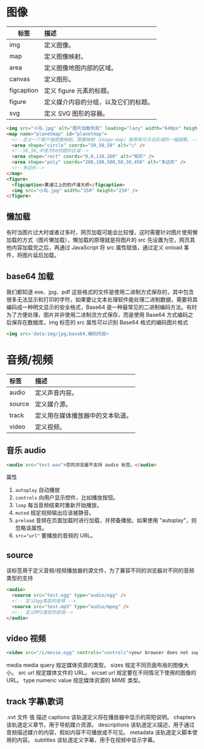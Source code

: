 # 图像

| 标签       | 描述                                 |
| ---------- | :----------------------------------- |
| img        | 定义图像。                           |
| map        | 定义图像映射。                       |
| area       | 定义图像地图内部的区域。             |
| canvas     | 定义图形。                           |
| figcaption | 定义 figure 元素的标题。             |
| figure     | 定义媒介内容的分组，以及它们的标题。 |
| svg        | 定义 SVG 图形的容器。                |

```html
<img src="小鸟.jpg" alt="图片加载失败" loading="lazy" width="640px" height="360px" usemap="#planetmap" />
<map name="planetmap" id="planetmap">
  <!--定义一个客户端图像映射。图像映射（image-map）指带有可点击区域的一幅图像。-->
  <area shape="circle" coords="50,50,50" alt="○" />
  <!--50,50,半径为50的圆形区域-->
  <area shape="rect" coords="0,0,110,260" alt="矩形" />
  <area shape="poly" coords="200,100,500,50,30,450" alt="多边形" />
  <!--多边形-->
</map>
<figure>
  <figcaption>黄浦江上的的卢浦大桥</figcaption>
  <img src="小鸟.jpg" width="350" height="234" />
</figure>
```

## 懒加载

有时当图片过大时或者过多时，网页加载可能会比较慢，这时需要针对图片使用懒加载的方式（图片懒加载），懒加载的原理就是将图片的 src 先设置为空，网页其他内容加载完之后，再通过 JavaScript 将 src 属性赋值，通过定义 onload 事件，将图片延后加载。

## base64 加载

我们都知道 exe、jpg、pdf 这些格式的文件是使用二进制方式保存的，其中包含很多无法显示和打印的字符，如果要让文本处理软件能处理二进制数据，需要将其编码成一种明文显示的安全格式，Base64 是一种最常见的二进制编码方法。有时为了方便处理，图片并非使用二进制流方式保存，而是使用 Base64 方式编码之后保存在数据库，img 标签的 src 属性可以识别 Base64 格式的编码图片格式

```html
<img src='data:img/jpg;base64,编码内容>
```

# 音频/视频

| 标签   | 描述                             |
| :----- | :------------------------------- |
| audio  | 定义声音内容。                   |
| source | 定义媒介源。                     |
| track  | 定义用在媒体播放器中的文本轨道。 |
| video  | 定义视频。                       |

## 音乐 audio

```html
<audio src="test.wav">您的浏览器不支持 audio 标签。</audio>
```

属性

1. `autoplay` 自动播放
2. `controls` 向用户显示控件，比如播放按钮。
3. `loop` 每当音频结束时重新开始播放。
4. `muted` 规定视频输出应该被静音。
5. `preload` 音频在页面加载时进行加载，并预备播放。如果使用 "autoplay"，则忽略该属性。
6. `src="url"` 要播放的音频的 URL。

## source

该标签用于定义音频/视频播放器的源文件，为了兼容不同的浏览器对不同的音频类型的支持

```html
<audio>
  <source src="test.ogg" type="audio/ogg" />
  <!-- 定义Ogg类型的音频 -->
  <source src="test.mp3" type="audio/mpeg" />
  <!-- 定义MP3类型的音频-->
</audio>
```

## video 视频

```html
<video src="/i/movie.ogg" controls="controls">your browser does not support the video tag</video>
```

media media query 规定媒体资源的类型。
sizes 规定不同页面布局的图像大小。
src url 规定媒体文件的 URL。
srcset url 规定要在不同情况下使用的图像的 URL。
type numeric value 规定媒体资源的 MIME 类型。

## track 字幕\歌词

.vvt 文件
值 描述
captions 该轨道定义将在播放器中显示的简短说明。
chapters 该轨道定义章节，用于导航媒介资源。
descriptions 该轨道定义描述，用于通过音频描述媒介的内容，假如内容不可播放或不可见。
metadata 该轨道定义脚本使用的内容。
subtitles 该轨道定义字幕，用于在视频中显示字幕。
